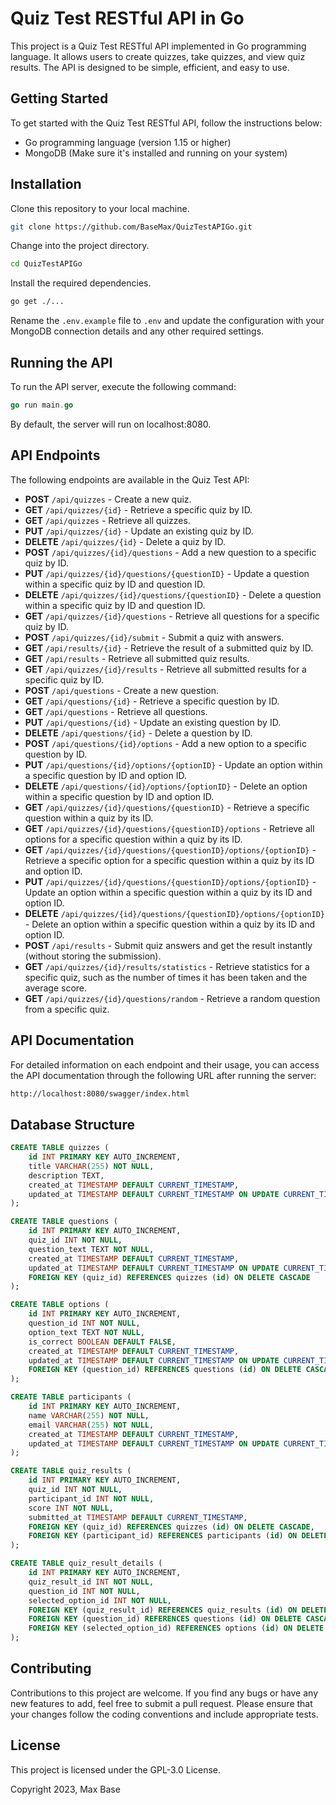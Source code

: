 # Quiz Test RESTful API in Go

This project is a Quiz Test RESTful API implemented in Go programming language. It allows users to create quizzes, take quizzes, and view quiz results. The API is designed to be simple, efficient, and easy to use.

## Getting Started

To get started with the Quiz Test RESTful API, follow the instructions below:

- Go programming language (version 1.15 or higher)
- MongoDB (Make sure it's installed and running on your system)

## Installation

Clone this repository to your local machine.

```bash
git clone https://github.com/BaseMax/QuizTestAPIGo.git
```

Change into the project directory.

```bash
cd QuizTestAPIGo
```

Install the required dependencies.
```bash
go get ./...
```

Rename the `.env.example` file to `.env` and update the configuration with your MongoDB connection details and any other required settings.

## Running the API

To run the API server, execute the following command:

```go
go run main.go
```

By default, the server will run on localhost:8080.

## API Endpoints

The following endpoints are available in the Quiz Test API:

- **POST** `/api/quizzes` - Create a new quiz.
- **GET** `/api/quizzes/{id}` - Retrieve a specific quiz by ID.
- **GET** `/api/quizzes` - Retrieve all quizzes.
- **PUT** `/api/quizzes/{id}` - Update an existing quiz by ID.
- **DELETE** `/api/quizzes/{id}` - Delete a quiz by ID.
- **POST** `/api/quizzes/{id}/questions` - Add a new question to a specific quiz by ID.
- **PUT** `/api/quizzes/{id}/questions/{questionID}` - Update a question within a specific quiz by ID and question ID.
- **DELETE** `/api/quizzes/{id}/questions/{questionID}` - Delete a question within a specific quiz by ID and question ID.
- **GET** `/api/quizzes/{id}/questions` - Retrieve all questions for a specific quiz by ID.
- **POST** `/api/quizzes/{id}/submit` - Submit a quiz with answers.
- **GET** `/api/results/{id}` - Retrieve the result of a submitted quiz by ID.
- **GET** `/api/results` - Retrieve all submitted quiz results.
- **GET** `/api/quizzes/{id}/results` - Retrieve all submitted results for a specific quiz by ID.
- **POST** `/api/questions` - Create a new question.
- **GET** `/api/questions/{id}` - Retrieve a specific question by ID.
- **GET** `/api/questions` - Retrieve all questions.
- **PUT** `/api/questions/{id}` - Update an existing question by ID.
- **DELETE** `/api/questions/{id}` - Delete a question by ID.
- **POST** `/api/questions/{id}/options` - Add a new option to a specific question by ID.
- **PUT** `/api/questions/{id}/options/{optionID}` - Update an option within a specific question by ID and option ID.
- **DELETE** `/api/questions/{id}/options/{optionID}` - Delete an option within a specific question by ID and option ID.
- **GET** `/api/quizzes/{id}/questions/{questionID}` - Retrieve a specific question within a quiz by its ID.
- **GET** `/api/quizzes/{id}/questions/{questionID}/options` - Retrieve all options for a specific question within a quiz by its ID.
- **GET** `/api/quizzes/{id}/questions/{questionID}/options/{optionID}` - Retrieve a specific option for a specific question within a quiz by its ID and option ID.
- **PUT** `/api/quizzes/{id}/questions/{questionID}/options/{optionID}` - Update an option within a specific question within a quiz by its ID and option ID.
- **DELETE** `/api/quizzes/{id}/questions/{questionID}/options/{optionID}` - Delete an option within a specific question within a quiz by its ID and option ID.
- **POST** `/api/results` - Submit quiz answers and get the result instantly (without storing the submission).
- **GET** `/api/quizzes/{id}/results/statistics` - Retrieve statistics for a specific quiz, such as the number of times it has been taken and the average score.
- **GET** `/api/quizzes/{id}/questions/random` - Retrieve a random question from a specific quiz.

## API Documentation

For detailed information on each endpoint and their usage, you can access the API documentation through the following URL after running the server:

```bash
http://localhost:8080/swagger/index.html
```

## Database Structure

```sql
CREATE TABLE quizzes (
    id INT PRIMARY KEY AUTO_INCREMENT,
    title VARCHAR(255) NOT NULL,
    description TEXT,
    created_at TIMESTAMP DEFAULT CURRENT_TIMESTAMP,
    updated_at TIMESTAMP DEFAULT CURRENT_TIMESTAMP ON UPDATE CURRENT_TIMESTAMP
);

CREATE TABLE questions (
    id INT PRIMARY KEY AUTO_INCREMENT,
    quiz_id INT NOT NULL,
    question_text TEXT NOT NULL,
    created_at TIMESTAMP DEFAULT CURRENT_TIMESTAMP,
    updated_at TIMESTAMP DEFAULT CURRENT_TIMESTAMP ON UPDATE CURRENT_TIMESTAMP,
    FOREIGN KEY (quiz_id) REFERENCES quizzes (id) ON DELETE CASCADE
);

CREATE TABLE options (
    id INT PRIMARY KEY AUTO_INCREMENT,
    question_id INT NOT NULL,
    option_text TEXT NOT NULL,
    is_correct BOOLEAN DEFAULT FALSE,
    created_at TIMESTAMP DEFAULT CURRENT_TIMESTAMP,
    updated_at TIMESTAMP DEFAULT CURRENT_TIMESTAMP ON UPDATE CURRENT_TIMESTAMP,
    FOREIGN KEY (question_id) REFERENCES questions (id) ON DELETE CASCADE
);

CREATE TABLE participants (
    id INT PRIMARY KEY AUTO_INCREMENT,
    name VARCHAR(255) NOT NULL,
    email VARCHAR(255) NOT NULL,
    created_at TIMESTAMP DEFAULT CURRENT_TIMESTAMP,
    updated_at TIMESTAMP DEFAULT CURRENT_TIMESTAMP ON UPDATE CURRENT_TIMESTAMP
);

CREATE TABLE quiz_results (
    id INT PRIMARY KEY AUTO_INCREMENT,
    quiz_id INT NOT NULL,
    participant_id INT NOT NULL,
    score INT NOT NULL,
    submitted_at TIMESTAMP DEFAULT CURRENT_TIMESTAMP,
    FOREIGN KEY (quiz_id) REFERENCES quizzes (id) ON DELETE CASCADE,
    FOREIGN KEY (participant_id) REFERENCES participants (id) ON DELETE CASCADE
);

CREATE TABLE quiz_result_details (
    id INT PRIMARY KEY AUTO_INCREMENT,
    quiz_result_id INT NOT NULL,
    question_id INT NOT NULL,
    selected_option_id INT NOT NULL,
    FOREIGN KEY (quiz_result_id) REFERENCES quiz_results (id) ON DELETE CASCADE,
    FOREIGN KEY (question_id) REFERENCES questions (id) ON DELETE CASCADE,
    FOREIGN KEY (selected_option_id) REFERENCES options (id) ON DELETE CASCADE
);
```

## Contributing

Contributions to this project are welcome. If you find any bugs or have any new features to add, feel free to submit a pull request. Please ensure that your changes follow the coding conventions and include appropriate tests.

## License

This project is licensed under the GPL-3.0 License.

Copyright 2023, Max Base
